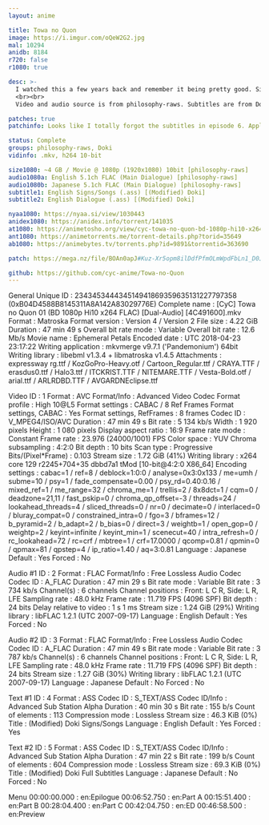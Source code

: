 ```yaml
---
layout: anime

title: Towa no Quon
image: https://i.imgur.com/oQeW2G2.jpg
mal: 10294
anidb: 8184
r720: false
r1080: true

desc: >-
  I watched this a few years back and remember it being pretty good. Since there doesn't seem to be any bloated releases yet, here goes.
  <br><br>
  Video and audio source is from philosophy-raws. Subtitles are from Doki, though I've made a few changes. I modified the ending karaoke and <s>obliterated comic sans</s> changed some fonts.

patches: true
patchinfo: Looks like I totally forgot the subtitles in episode 6. Apply the patch for the subs.

status: Complete
groups: philosophy-raws, Doki
vidinfo: .mkv, h264 10-bit

size1080: ~4 GB / Movie @ 1080p (1920x1080) 10bit [philosophy-raws]
audio1080a: English 5.1ch FLAC (Main Dialogue) [philosophy-raws]
audio1080b: Japanese 5.1ch FLAC (Main Dialogue) [philosophy-raws]
subtitle1: English Signs/Songs (.ass) [(Modified) Doki]
subtitle2: English Dialogue (.ass) [(Modified) Doki]

nyaa1080: https://nyaa.si/view/1030443
anidex1080: https://anidex.info/torrent/141035
at1080: https://animetosho.org/view/cyc-towa-no-quon-bd-1080p-hi10-x264.n1030443
ant1080: https://animetorrents.me/torrent-details.php?torid=35649
ab1080: https://animebytes.tv/torrents.php?id=9891&torrentid=363690

patch: https://mega.nz/file/BOAn0apJ#Kuz-Xr5opm8ilDdfPfmOLmWpdFbLn1_D0JIalf4n8gY

github: https://github.com/cyc-anime/Towa-no-Quon
---
```

General
Unique ID                                : 234345344434514941869359635131227797358 (0xB04D4588B8145311A8A142A83029776E)
Complete name                            :  [CyC] Towa no Quon 01 (BD 1080p Hi10 x264 FLAC) [Dual-Audio] [4C491600].mkv
Format                                   : Matroska
Format version                           : Version 4 / Version 2
File size                                : 4.22 GiB
Duration                                 : 47 min 49 s
Overall bit rate mode                    : Variable
Overall bit rate                         : 12.6 Mb/s
Movie name                               : Ephemeral Petals
Encoded date                             : UTC 2018-04-23 23:17:22
Writing application                      : mkvmerge v9.7.1 ('Pandemonium') 64bit
Writing library                          : libebml v1.3.4 + libmatroska v1.4.5
Attachments                              : expressway rg.ttf / KozGoPro-Heavy.otf / Cartoon_Regular.ttf / CRAYA.TTF / erasdus0.ttf / Halo3.ttf / ITCKRIST.TTF / NITEMARE.TTF / Vesta-Bold.otf / arial.ttf / ARLRDBD.TTF / AVGARDNEclipse.ttf

Video
ID                                       : 1
Format                                   : AVC
Format/Info                              : Advanced Video Codec
Format profile                           : High 10@L5
Format settings                          : CABAC / 8 Ref Frames
Format settings, CABAC                   : Yes
Format settings, RefFrames               : 8 frames
Codec ID                                 : V_MPEG4/ISO/AVC
Duration                                 : 47 min 49 s
Bit rate                                 : 5 134 kb/s
Width                                    : 1 920 pixels
Height                                   : 1 080 pixels
Display aspect ratio                     : 16:9
Frame rate mode                          : Constant
Frame rate                               : 23.976 (24000/1001) FPS
Color space                              : YUV
Chroma subsampling                       : 4:2:0
Bit depth                                : 10 bits
Scan type                                : Progressive
Bits/(Pixel*Frame)                       : 0.103
Stream size                              : 1.72 GiB (41%)
Writing library                          : x264 core 129 r2245+704+35 dbbd7a1 tMod [10-bit@4:2:0 X86_64]
Encoding settings                        : cabac=1 / ref=8 / deblock=1:0:0 / analyse=0x3:0x133 / me=umh / subme=10 / psy=1 / fade_compensate=0.00 / psy_rd=0.40:0.16 / mixed_ref=1 / me_range=32 / chroma_me=1 / trellis=2 / 8x8dct=1 / cqm=0 / deadzone=21,11 / fast_pskip=0 / chroma_qp_offset=-3 / threads=24 / lookahead_threads=4 / sliced_threads=0 / nr=0 / decimate=0 / interlaced=0 / bluray_compat=0 / constrained_intra=0 / fgo=3 / bframes=12 / b_pyramid=2 / b_adapt=2 / b_bias=0 / direct=3 / weightb=1 / open_gop=0 / weightp=2 / keyint=infinite / keyint_min=1 / scenecut=40 / intra_refresh=0 / rc_lookahead=72 / rc=crf / mbtree=1 / crf=17.0000 / qcomp=0.81 / qpmin=0 / qpmax=81 / qpstep=4 / ip_ratio=1.40 / aq=3:0.81
Language                                 : Japanese
Default                                  : Yes
Forced                                   : No

Audio #1
ID                                       : 2
Format                                   : FLAC
Format/Info                              : Free Lossless Audio Codec
Codec ID                                 : A_FLAC
Duration                                 : 47 min 29 s
Bit rate mode                            : Variable
Bit rate                                 : 3 734 kb/s
Channel(s)                               : 6 channels
Channel positions                        : Front: L C R, Side: L R, LFE
Sampling rate                            : 48.0 kHz
Frame rate                               : 11.719 FPS (4096 SPF)
Bit depth                                : 24 bits
Delay relative to video                  : 1 s 1 ms
Stream size                              : 1.24 GiB (29%)
Writing library                          : libFLAC 1.2.1 (UTC 2007-09-17)
Language                                 : English
Default                                  : Yes
Forced                                   : No

Audio #2
ID                                       : 3
Format                                   : FLAC
Format/Info                              : Free Lossless Audio Codec
Codec ID                                 : A_FLAC
Duration                                 : 47 min 49 s
Bit rate mode                            : Variable
Bit rate                                 : 3 787 kb/s
Channel(s)                               : 6 channels
Channel positions                        : Front: L C R, Side: L R, LFE
Sampling rate                            : 48.0 kHz
Frame rate                               : 11.719 FPS (4096 SPF)
Bit depth                                : 24 bits
Stream size                              : 1.27 GiB (30%)
Writing library                          : libFLAC 1.2.1 (UTC 2007-09-17)
Language                                 : Japanese
Default                                  : No
Forced                                   : No

Text #1
ID                                       : 4
Format                                   : ASS
Codec ID                                 : S_TEXT/ASS
Codec ID/Info                            : Advanced Sub Station Alpha
Duration                                 : 40 min 30 s
Bit rate                                 : 155 b/s
Count of elements                        : 113
Compression mode                         : Lossless
Stream size                              : 46.3 KiB (0%)
Title                                    : (Modified) Doki Signs/Songs
Language                                 : English
Default                                  : Yes
Forced                                   : Yes

Text #2
ID                                       : 5
Format                                   : ASS
Codec ID                                 : S_TEXT/ASS
Codec ID/Info                            : Advanced Sub Station Alpha
Duration                                 : 47 min 22 s
Bit rate                                 : 199 b/s
Count of elements                        : 604
Compression mode                         : Lossless
Stream size                              : 69.3 KiB (0%)
Title                                    : (Modified) Doki Full Subtitles
Language                                 : Japanese
Default                                  : No
Forced                                   : No

Menu
00:00:00.000                             : en:Epilogue
00:06:52.750                             : en:Part A
00:15:51.400                             : en:Part B
00:28:04.400                             : en:Part C
00:42:04.750                             : en:ED
00:46:58.500                             : en:Preview